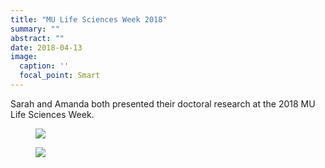 ```yaml
---
title: "MU Life Sciences Week 2018"
summary: ""
abstract: ""
date: 2018-04-13
image:
  caption: ''
  focal_point: Smart
---
```


Sarah and Amanda both presented their doctoral research at the 2018 MU Life Sciences Week.

<figure>
<img src="/img/peacock-LSW-2018-04-13.jpg">
</figure>
    
<figure>
<img src="/img/smolinsky-LSW-2018-04-13.jpg">
</figure>
